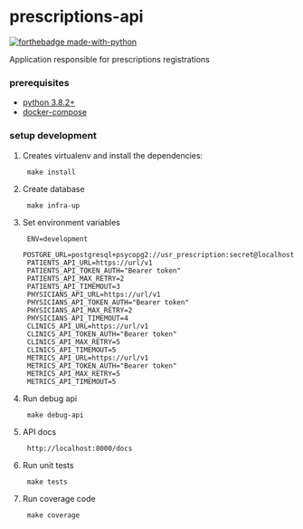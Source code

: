 # prescriptions-api

[![forthebadge made-with-python](http://ForTheBadge.com/images/badges/made-with-python.svg)](https://www.python.org/)

Application responsible for prescriptions registrations


### prerequisites ###

- [python 3.8.2+](https://www.python.org/downloads/release/python-386/) 
- [docker-compose](https://docs.docker.com/compose/install/)

### setup development ###

1. Creates virtualenv and install the dependencies:

        make install

2. Create database 

        make infra-up

3. Set environment variables

        ENV=development
        POSTGRE_URL=postgresql+psycopg2://usr_prescription:secret@localhost:5432/prescription_db
        PATIENTS_API_URL=https://url/v1
        PATIENTS_API_TOKEN_AUTH="Bearer token"
        PATIENTS_API_MAX_RETRY=2
        PATIENTS_API_TIMEMOUT=3
        PHYSICIANS_API_URL=https://url/v1
        PHYSICIANS_API_TOKEN_AUTH="Bearer token"
        PHYSICIANS_API_MAX_RETRY=2
        PHYSICIANS_API_TIMEMOUT=4
        CLINICS_API_URL=https://url/v1
        CLINICS_API_TOKEN_AUTH="Bearer token"
        CLINICS_API_MAX_RETRY=5
        CLINICS_API_TIMEMOUT=5
        METRICS_API_URL=https://url/v1
        METRICS_API_TOKEN_AUTH="Bearer token"
        METRICS_API_MAX_RETRY=5
        METRICS_API_TIMEMOUT=5

4. Run debug api

        make debug-api
        

5. API docs

        http://localhost:8000/docs

6. Run unit tests
 
        make tests
        
7. Run coverage code

        make coverage       
